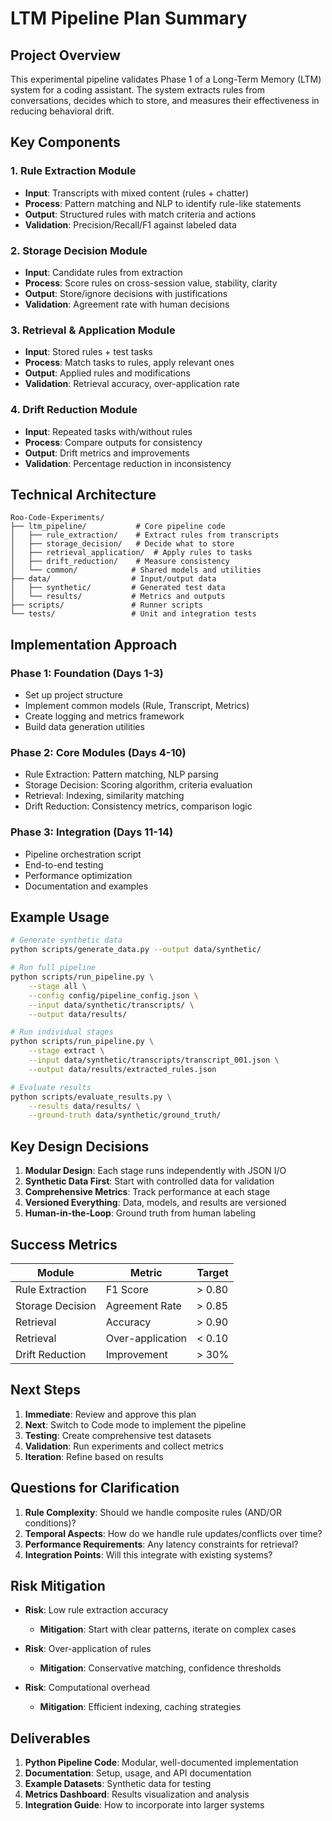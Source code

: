# LTM Pipeline Plan Summary

## Project Overview
This experimental pipeline validates Phase 1 of a Long-Term Memory (LTM) system for a coding assistant. The system extracts rules from conversations, decides which to store, and measures their effectiveness in reducing behavioral drift.

## Key Components

### 1. Rule Extraction Module
- **Input**: Transcripts with mixed content (rules + chatter)
- **Process**: Pattern matching and NLP to identify rule-like statements
- **Output**: Structured rules with match criteria and actions
- **Validation**: Precision/Recall/F1 against labeled data

### 2. Storage Decision Module  
- **Input**: Candidate rules from extraction
- **Process**: Score rules on cross-session value, stability, clarity
- **Output**: Store/ignore decisions with justifications
- **Validation**: Agreement rate with human decisions

### 3. Retrieval & Application Module
- **Input**: Stored rules + test tasks
- **Process**: Match tasks to rules, apply relevant ones
- **Output**: Applied rules and modifications
- **Validation**: Retrieval accuracy, over-application rate

### 4. Drift Reduction Module
- **Input**: Repeated tasks with/without rules
- **Process**: Compare outputs for consistency
- **Output**: Drift metrics and improvements
- **Validation**: Percentage reduction in inconsistency

## Technical Architecture

```
Roo-Code-Experiments/
├── ltm_pipeline/           # Core pipeline code
│   ├── rule_extraction/    # Extract rules from transcripts
│   ├── storage_decision/   # Decide what to store
│   ├── retrieval_application/  # Apply rules to tasks
│   ├── drift_reduction/    # Measure consistency
│   └── common/            # Shared models and utilities
├── data/                  # Input/output data
│   ├── synthetic/         # Generated test data
│   └── results/           # Metrics and outputs
├── scripts/               # Runner scripts
└── tests/                 # Unit and integration tests
```

## Implementation Approach

### Phase 1: Foundation (Days 1-3)
- Set up project structure
- Implement common models (Rule, Transcript, Metrics)
- Create logging and metrics framework
- Build data generation utilities

### Phase 2: Core Modules (Days 4-10)
- Rule Extraction: Pattern matching, NLP parsing
- Storage Decision: Scoring algorithm, criteria evaluation
- Retrieval: Indexing, similarity matching
- Drift Reduction: Consistency metrics, comparison logic

### Phase 3: Integration (Days 11-14)
- Pipeline orchestration script
- End-to-end testing
- Performance optimization
- Documentation and examples

## Example Usage

```bash
# Generate synthetic data
python scripts/generate_data.py --output data/synthetic/

# Run full pipeline
python scripts/run_pipeline.py \
    --stage all \
    --config config/pipeline_config.json \
    --input data/synthetic/transcripts/ \
    --output data/results/

# Run individual stages
python scripts/run_pipeline.py \
    --stage extract \
    --input data/synthetic/transcripts/transcript_001.json \
    --output data/results/extracted_rules.json

# Evaluate results
python scripts/evaluate_results.py \
    --results data/results/ \
    --ground-truth data/synthetic/ground_truth/
```

## Key Design Decisions

1. **Modular Design**: Each stage runs independently with JSON I/O
2. **Synthetic Data First**: Start with controlled data for validation
3. **Comprehensive Metrics**: Track performance at each stage
4. **Versioned Everything**: Data, models, and results are versioned
5. **Human-in-the-Loop**: Ground truth from human labeling

## Success Metrics

| Module | Metric | Target |
|--------|--------|--------|
| Rule Extraction | F1 Score | > 0.80 |
| Storage Decision | Agreement Rate | > 0.85 |
| Retrieval | Accuracy | > 0.90 |
| Retrieval | Over-application | < 0.10 |
| Drift Reduction | Improvement | > 30% |

## Next Steps

1. **Immediate**: Review and approve this plan
2. **Next**: Switch to Code mode to implement the pipeline
3. **Testing**: Create comprehensive test datasets
4. **Validation**: Run experiments and collect metrics
5. **Iteration**: Refine based on results

## Questions for Clarification

1. **Rule Complexity**: Should we handle composite rules (AND/OR conditions)?
2. **Temporal Aspects**: How do we handle rule updates/conflicts over time?
3. **Performance Requirements**: Any latency constraints for retrieval?
4. **Integration Points**: Will this integrate with existing systems?

## Risk Mitigation

- **Risk**: Low rule extraction accuracy
  - **Mitigation**: Start with clear patterns, iterate on complex cases

- **Risk**: Over-application of rules
  - **Mitigation**: Conservative matching, confidence thresholds

- **Risk**: Computational overhead
  - **Mitigation**: Efficient indexing, caching strategies

## Deliverables

1. **Python Pipeline Code**: Modular, well-documented implementation
2. **Documentation**: Setup, usage, and API documentation  
3. **Example Datasets**: Synthetic data for testing
4. **Metrics Dashboard**: Results visualization and analysis
5. **Integration Guide**: How to incorporate into larger systems